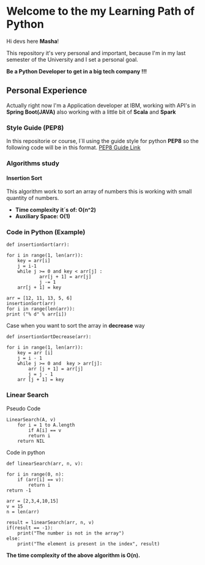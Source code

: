 # Welcome to the my Learning Path of Python

Hi devs here **Masha**!



This repository it's very personal and important, because I'm in my last semester of the University and I set a personal goal.

 **Be a Python Developer to get in a big tech company !!!**

## **Personal Experience**

Actually right now I'm a Application developer at IBM, working with API's in **Spring Boot(JAVA)** also working with a little bit of **Scala** and **Spark**

### **Style Guide (PEP8)**

In this repositorie or course, I´ll using the guide style for python **PEP8** so the following code will be in this format.
[PEP8 Guide Link](https://www.python.org/dev/peps/pep-0008/)

### **Algorithms study**

#### **Insertion Sort** 
This algorithm work to sort an array of numbers this is working with small quantity of numbers.
- **Time complexity it´s of: O(n^2)** 
- **Auxiliary Space: O(1)**

### **Code in Python (Example)**
    def insertionSort(arr):

    for i in range(1, len(arr)):
        key = arr[i]
        j = i-1
        while j >= 0 and key < arr[j] :
                arr[j + 1] = arr[j]
                j -= 1
        arr[j + 1] = key

    arr = [12, 11, 13, 5, 6]
    insertionSort(arr)
    for i in range(len(arr)):
    print ("% d" % arr[i])

Case when you want to sort the array in **decrease** way 

    def insertionSortDecrease(arr):

    for i in range(1, len(arr)):
        key = arr [i]
        j = i - 1
        while j >= 0 and  key > arr[j]:
            arr [j + 1] = arr[j]
            j = j - 1 
        arr [j + 1] = key
### **Linear Search**

Pseudo Code
    
    LinearSearch(A, v)
        for i = 1 to A.length
            if A[i] == v
            return i
        return NIL

Code in python 

    def linearSearch(arr, n, v):

    for i in range(0, n):
        if (arr[i] == v):
            return i 
    return -1

    arr = [2,3,4,10,15]
    v = 15
    n = len(arr)

    result = linearSearch(arr, n, v)
    if(result == -1):
        print("The number is not in the array")
    else:
        print("The element is present in the index", result)

**The time complexity of the above algorithm is O(n).**





